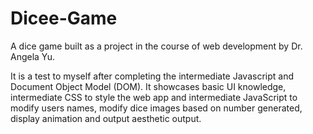 # Dicee-Game
A dice game built as a project in the course of web development by Dr. Angela Yu.

It is a test to myself after completing the intermediate Javascript and Document Object Model (DOM).
It showcases basic UI knowledge, intermediate CSS to style the web app and intermediate JavaScript to modify users names, modify dice images based on number generated, display animation and output aesthetic output.
